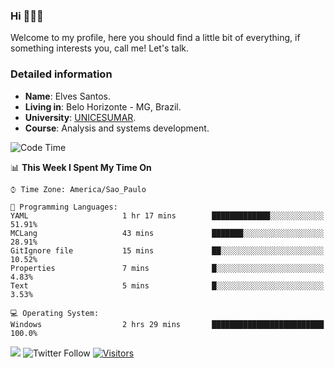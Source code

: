 


### Hi 🙋🏽‍♂️

Welcome to my profile, here you should find a little bit of everything, if something interests you, call me! Let's talk.

### Detailed information

* **Name**: Elves Santos.
* **Living in**: Belo Horizonte - MG, Brazil.
* **University**: [UNICESUMAR](https://venhaparaunicesumar.com.br/pos-graduacao).
* **Course**: Analysis and systems development.

<!--START_SECTION:waka-->
![Code Time](http://img.shields.io/badge/Code%20Time-30%20hrs%2024%20mins-blue)

📊 **This Week I Spent My Time On** 

```text
⌚︎ Time Zone: America/Sao_Paulo

💬 Programming Languages: 
YAML                     1 hr 17 mins        █████████████░░░░░░░░░░░░   51.91% 
MCLang                   43 mins             ███████░░░░░░░░░░░░░░░░░░   28.91% 
GitIgnore file           15 mins             ██░░░░░░░░░░░░░░░░░░░░░░░   10.52% 
Properties               7 mins              █░░░░░░░░░░░░░░░░░░░░░░░░   4.83% 
Text                     5 mins              █░░░░░░░░░░░░░░░░░░░░░░░░   3.53%

💻 Operating System: 
Windows                  2 hrs 29 mins       █████████████████████████   100.0%

```


<!--END_SECTION:waka-->


<a href="https://www.linkedin.com/in/e1vescmd/"  target="_blank"><img src="https://img.shields.io/badge/-LinkedIn-%230077B5?style=for-the-badge&logo=linkedin&logoColor=white" target="_blank"></a>
![Twitter Follow](https://img.shields.io/twitter/follow/e1vescmd?color=00aced&label=Twitter&style=for-the-badge)
[![Visitors](https://api.visitorbadge.io/api/visitors?path=https%3A%2F%2Fgithub.com%2Fe1vescmd&labelColor=%23697689&countColor=%23d9e3f0)](https://visitorbadge.io/status?path=https%3A%2F%2Fgithub.com%2Fe1vescmd)
